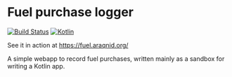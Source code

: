 Fuel purchase logger
====================

[ ![Build Status](https://travis-ci.org/araqnid/fuel-log.svg?branch=master)](https://travis-ci.org/araqnid/fuel-log) [ ![Kotlin](https://img.shields.io/badge/kotlin-1.2.10-blue.svg)](http://kotlinlang.org)

See it in action at https://fuel.araqnid.org/

A simple webapp to record fuel purchases, written mainly as a sandbox for writing a Kotlin app.
